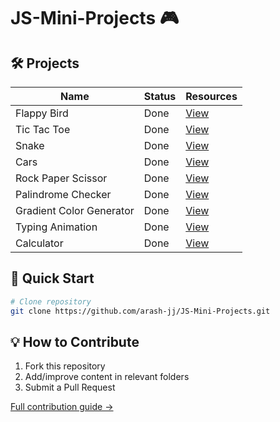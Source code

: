 # JS-Mini-Projects 🎮

## 🛠️ Projects

| Name               | Status | Resources                            |
| ------------------ | ------ | ------------------------------------ |
| Flappy Bird        | Done   | [View](projects/Flappy-Bird)         |
| Tic Tac Toe        | Done   | [View](projects/Tic-Tac-Toe)         |
| Snake              | Done   | [View](projects/Snake)               |
| Cars               | Done   | [View](projects/Cars)                |
| Rock Paper Scissor | Done   | [View](projects/Rock-Paper-Scissors) |
| Palindrome Checker | Done   | [View](projects/Palindrome-Checker) |
| Gradient Color Generator | Done   | [View](projects/Gradient-Color-Generator) |
| Typing Animation | Done   | [View](projects/Text-Typing-Effect) |
| Calculator  | Done   | [View](projects/Calculator) |

## 🚀 Quick Start

```bash
# Clone repository
git clone https://github.com/arash-jj/JS-Mini-Projects.git
```

## 💡 How to Contribute

1. Fork this repository
2. Add/improve content in relevant folders
3. Submit a Pull Request

[Full contribution guide →](CONTRIBUTING.md)
